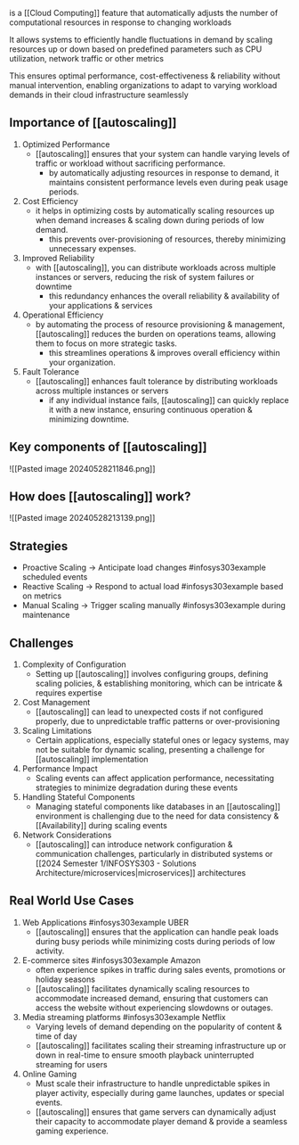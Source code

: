 is a [[Cloud Computing]] feature that automatically adjusts the number of computational resources in response to changing workloads

It allows systems to efficiently handle fluctuations in demand by scaling resources up or down based on predefined parameters such as CPU utilization, network traffic or other metrics

This ensures optimal performance, cost-effectiveness & reliability without manual intervention, enabling organizations to adapt to varying workload demands in their cloud infrastructure seamlessly
## Importance of [[autoscaling]]
1. Optimized Performance
	- [[autoscaling]] ensures that your system can handle varying levels of traffic or workload without sacrificing performance.
		- by automatically adjusting resources in response to demand, it maintains consistent performance levels even during peak usage periods.
2. Cost Efficiency
	- it helps in optimizing costs by automatically scaling resources up when demand increases & scaling down during periods of low demand.
		- this prevents over-provisioning of resources, thereby minimizing unnecessary expenses.
3. Improved Reliability
	- with [[autoscaling]], you can distribute workloads across multiple instances or servers, reducing the risk of system failures or downtime
		- this redundancy enhances the overall reliability & availability of your applications & services
4. Operational Efficiency
	- by automating the process of resource provisioning & management, [[autoscaling]] reduces the burden on operations teams, allowing them to focus on more strategic tasks.
		- this streamlines operations & improves overall efficiency within your organization.
5. Fault Tolerance
	- [[autoscaling]] enhances fault tolerance by distributing workloads across multiple instances or servers
		- if any individual instance fails, [[autoscaling]] can quickly replace it with a new instance, ensuring continuous operation & minimizing downtime.
## Key components of [[autoscaling]]
![[Pasted image 20240528211846.png]]
## How does [[autoscaling]] work?
![[Pasted image 20240528213139.png]]
## Strategies
- Proactive Scaling $\rightarrow$ Anticipate load changes #infosys303example scheduled events
- Reactive Scaling $\rightarrow$ Respond to actual load #infosys303example based on metrics
- Manual Scaling $\rightarrow$ Trigger scaling manually #infosys303example during maintenance
## Challenges
1. Complexity of Configuration
	- Setting up [[autoscaling]] involves configuring groups, defining scaling policies, & establishing monitoring, which can be intricate & requires expertise
2. Cost Management
	- [[autoscaling]] can lead to unexpected costs if not configured properly, due to unpredictable traffic patterns or over-provisioning
3. Scaling Limitations
	- Certain applications, especially stateful ones or legacy systems, may not be suitable for dynamic scaling, presenting a challenge for [[autoscaling]] implementation
4. Performance Impact
	- Scaling events can affect application performance, necessitating strategies to minimize degradation during these events
5. Handling Stateful Components
	- Managing stateful components like databases in an [[autoscaling]] environment is challenging due to the need for data consistency & [[Availability]] during scaling events
6. Network Considerations
	- [[autoscaling]] can introduce network configuration & communication challenges, particularly in distributed systems or [[2024 Semester 1/INFOSYS303 - Solutions Architecture/microservices|microservices]] architectures
## Real World Use Cases
1. Web Applications #infosys303example UBER
	- [[autoscaling]] ensures that the application can handle peak loads during busy periods while minimizing costs during periods of low activity.
2. E-commerce sites #infosys303example Amazon
	 - often experience spikes in traffic during sales events, promotions or holiday seasons
	 - [[autoscaling]] facilitates dynamically scaling resources to accommodate increased demand, ensuring that customers can access the website without experiencing slowdowns or outages.
3. Media streaming platforms #infosys303example Netflix
	- Varying levels of demand depending on the popularity of content & time of day
	- [[autoscaling]] facilitates scaling their streaming infrastructure up or down in real-time to ensure smooth playback uninterrupted streaming for users
4. Online Gaming
	- Must scale their infrastructure to handle unpredictable spikes in player activity, especially during game launches, updates or special events.
	- [[autoscaling]] ensures that game servers can dynamically adjust their capacity to accommodate player demand & provide a seamless gaming experience.